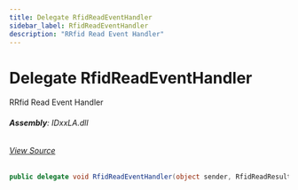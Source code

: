 ```yaml
---
title: Delegate RfidReadEventHandler
sidebar_label: RfidReadEventHandler
description: "RRfid Read Event Handler"
---
```

# Delegate RfidReadEventHandler
RRfid Read Event Handler

###### **Assembly**: IDxxLA.dll
###### [View Source](https://github.com/WildernessLabs/Meadow.Foundation.git/blob/develop/Source/Meadow.Foundation.Peripherals/Sensors.Radio.Rfid.IDxxLA/Driver/IRfidReader.cs#L40)
```csharp title="Declaration"
public delegate void RfidReadEventHandler(object sender, RfidReadResult e)
```
